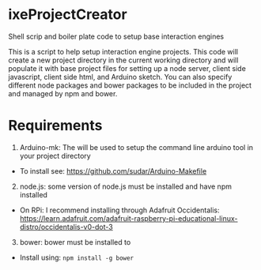 # ixeProjectCreator
Shell scrip and boiler plate code to setup base interaction engines

This is a script to help setup interaction engine projects. This code will create a new project directory in the current working directory and will populate it with base project files for setting up a node server, client side javascript, client side html, and Arduino sketch. You can also specify different node packages and bower packages to be included in the project and managed by npm and bower.

# Requirements
1) Arduino-mk: The will be used to setup the command line arduino tool in your project directory
  - To install see: https://github.com/sudar/Arduino-Makefile
2) node.js: some version of node.js must be installed and have npm installed
  - On RPi: I recommend installing through Adafruit Occidentalis: https://learn.adafruit.com/adafruit-raspberry-pi-educational-linux-distro/occidentalis-v0-dot-3
3) bower: bower must be installed to 
  - Install using: `npm install -g bower`
